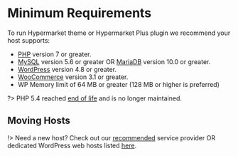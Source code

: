 # Minimum Requirements

To run Hypermarket theme or Hypermarket Plus plugin we recommend your host supports:

* [PHP](http://www.php.net) version 7 or greater.
* [MySQL](http://www.mysql.com) version 5.6 or greater OR [MariaDB](https://mariadb.org) version 10.0 or greater.
* [WordPress](http://www.wordpress.org) version 4.8 or greater.
* [WooCommerce](https://wordpress.org/plugins/woocommerce) version 3.1 or greater.
* WP Memory limit of 64 MB or greater (128 MB or higher is preferred)

?> PHP 5.4 reached [end of life](http://php.net/supported-versions.php) and is no longer maintained.

## Moving Hosts

!> Need a new host? Check out our [recommended](http://one.me/enaewdxw) service provider OR dedicated WordPress web hosts listed [here](https://wordpress.org/hosting).
